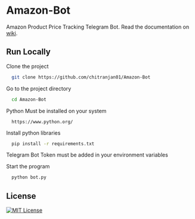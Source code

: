 # Amazon-Bot

Amazon Product Price Tracking Telegram Bot. 
Read the documentation on [wiki](https://github.com/chitranjan01/Amazon-Bot/wiki).
## Run Locally

Clone the project

```bash
  git clone https://github.com/chitranjan01/Amazon-Bot
```

Go to the project directory

```bash
  cd Amazon-Bot
```
Python Must be installed on your system
```
  https://www.python.org/
```
Install python libraries

```bash
  pip install -r requirements.txt
```
Telegram Bot Token must be added in your environment variables

Start the program

```bash
  python bot.py
```
## License

[![MIT License](https://img.shields.io/badge/License-MIT-green.svg)](https://choosealicense.com/licenses/mit/)

